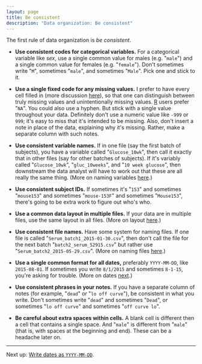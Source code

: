```yaml
---
layout: page
title: Be consistent
description: "Data organization: Be consistent"
---
```


The first rule of data organization is *be consistent*.

- **Use consistent codes for categorical variables.** For a
    categorical variable like *sex*, use a single common value for
    males (e.g. "`male`") and a single common value for females
    (e.g. "`female`"). Don't sometimes write "`M`", sometimes "`male`",
    and sometimes "`Male`". Pick one and stick to it.

- **Use a single fixed code for any missing values.** I prefer to have
    every cell filled in (more discussion
    [here](no_empty_cells.html)), so that one can distinguish between
    truly missing values and unintentionally missing
    values. [R](http://www.r-project.org) users prefer "`NA`". You
    could also use a hyphen. But stick with a single value
    throughout your data. Definitely don't use a numeric value like
    `-999` or `999`; it's easy to miss that it's intended to be
    missing. Also, don't insert a note in place of the data,
    explaining why it's missing. Rather, make a separate column with
    such notes.

- **Use consistent variable names.** If in one file (say the first
    batch of subjects), you have a variable called "`Glucose_10wk`",
    then call it exactly that in other files (say for other batches of
    subjects). If it's variably called "`Glucose_10wk`",
    "`gluc_10weeks`", and "`10 week glucose`", then downstream the
    data analyst will have to work out that these are all really the
    same thing. (More on naming variables [here](names.html).)

- **Use consistent subject IDs.** If sometimes it's "`153`" and
    sometimes "`mouse153`" and sometimes "`mouse-153F`" and sometimes
    "`Mouse153`", there's going to be extra work to figure out who's
    who.

- **Use a common data layout in multiple files.** If your data are in
    multiple files, use the same layout in all files. (More on layout
    [here](rectangle.html).)

- **Use consistent file names.** Have some system for naming files. If
    one file is called "`Serum_batch1_2015-01-30.csv`", then don't
    call the file for the next batch "`batch2_serum_52915.csv`" but
    rather use "`Serum_batch2_2015-05-29.csv`". (More on naming files
    [here](names.html).)

- **Use a single common format for all dates,** preferably
    `YYYY-MM-DD`, like `2015-08-01`. If sometimes you write `8/1/2015`
    and sometimes `8-1-15`, you're asking for trouble. (More on
    dates [next](dates.html).)

- **Use consistent phrases in your notes.** If you have a separate
    column of notes (for example, "`dead`" or "`lo off curve`"), be
    consistent in what you write. Don't sometimes write "`dead`" and
    sometimes "`Dead`", or sometimes "`lo off curve`" and sometimes
    "`off curve lo`".

- **Be careful about extra spaces within cells.** A blank cell is
    different then a cell that contains a single space. And "`male`"
    is different from "` male `" (that is, with spaces at the
    beginning and end). These can be a headache later on.

---

Next up: [Write dates as `YYYY-MM-DD`](dates.html).
